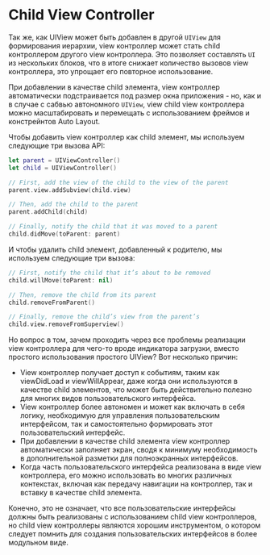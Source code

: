 # Child View Controller

Так же, как UIView может быть добавлен в другой `UIView` для формирования иерархии, view контроллер может стать child контроллером другого view контроллера. Это позволяет составлять `UI` из нескольких блоков, что в итоге снижает количество вызовов view контроллера, это упрощает его повторное использование.

При добавлении в качестве child элемента, view контроллер автоматически подстраивается под размер окна приложения - но, как и в случае с сабвью автономного `UIView`, view child view контроллера можно масштабировать и перемещать с использованием фреймов и констрейнтов Auto Layout.

Чтобы добавить view контроллер как child элемент, мы используем следующие три вызова API:

```swift
let parent = UIViewController()
let child = UIViewController()

// First, add the view of the child to the view of the parent
parent.view.addSubview(child.view)

// Then, add the child to the parent
parent.addChild(child)

// Finally, notify the child that it was moved to a parent
child.didMove(toParent: parent)
```

И чтобы удалить child элемент, добавленный к родителю, мы используем следующие три вызова: 

```swift
// First, notify the child that it’s about to be removed
child.willMove(toParent: nil)

// Then, remove the child from its parent
child.removeFromParent()

// Finally, remove the child’s view from the parent’s
child.view.removeFromSuperview()
```

Но вопрос в том, зачем проходить через все проблемы реализации view контроллера для чего-то вроде индикатора загрузки, вместо простого использования простого UIView? Вот несколько причин:


 - View контроллер получает доступ к событиям, таким как viewDidLoad и viewWillAppear, даже когда они используются в качестве child элементов, что может быть действительно полезно для многих видов пользовательского интерфейса.
 - View контроллер более автономен и может как включать в себя логику, необходимую для управления пользовательским интерфейсом, так и самостоятельно формировать этот пользовательский интерфейс.
 - При добавлении в качестве child элемента view контроллер автоматически заполняет экран, сводя к минимуму необходимость в дополнительной разметки для полноэкранных интерфейсов.
 - Когда часть пользовательского интерфейса реализована в виде view контроллера, его можно использовать во многих различных контекстах, включая как передачу навигации на контроллер, так и вставку в качестве child элемента.

Конечно, это не означает, что все пользовательские интерфейсы должны быть реализованы с использованием child view контроллеров, но child view контроллеры являются хорошим инструментом, о котором следует помнить для создания пользовательских интерфейсов в более модульном виде.
